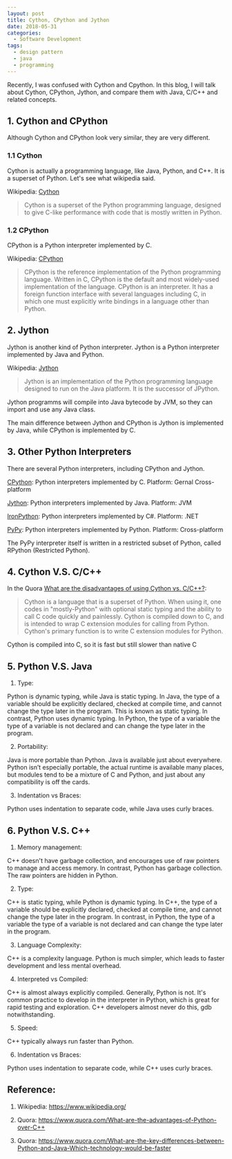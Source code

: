 ```yaml
---
layout: post
title: Cython, CPython and Jython
date: 2018-05-31
categories: 
  - Software Development
tags: 
  - design pattern
  - java
  - programming
---
```


Recently, I was confused with Cython and Cpython. In this blog, I will talk about Cython, CPython, Jython, and compare them with Java, C/C++ and related concepts.

## 1. Cython and CPython

Although Cython and CPython look very similar, they are very different. 

### 1.1 Cython 

Cython is actually a programming language, like Java, Python, and C++. It is a superset of Python. Let's see what wikipedia said.

Wikipedia: [Cython](https://en.wikipedia.org/wiki/Cython)
> Cython is a superset of the Python programming language, designed to give C-like performance with code that is mostly written in Python.

### 1.2 CPython

CPython is a Python interpreter implemented by C. 

Wikipedia: [CPython](https://en.wikipedia.org/wiki/CPython)
> CPython is the reference implementation of the Python programming language. Written in C, CPython is the default and most widely-used implementation of the language. 
> CPython is an interpreter. It has a foreign function interface with several languages including C, in which one must explicitly write bindings in a language other than Python.


## 2. Jython

Jython is another kind of Python interpreter. Jython is a Python interpreter implemented by Java and Python.

Wikipedia: [Jython](https://en.wikipedia.org/wiki/Jython)
> Jython is an implementation of the Python programming language designed to run on the Java platform. It is the successor of JPython.

Jython programms will compile into Java bytecode by JVM, so they can import and use any Java class.

The main difference between Jython and CPython is Jython is implemented by Java, while CPython is implemented by C. 


## 3. Other Python Interpreters

There are several Python interpreters, including CPython and Jython. 

[CPython](https://en.wikipedia.org/wiki/CPython): Python interpreters implemented by C. Platform: Gernal Cross-platform

[Jython](https://en.wikipedia.org/wiki/Jython): Python interpreters implemented by Java. Platform: JVM

[IronPython](https://en.wikipedia.org/wiki/IronPython): Python interpreters implemented by C#. Platform: .NET

[PyPy](https://en.wikipedia.org/wiki/PyPy): Python interpreters implemented by Python. Platform: Cross-platform

The PyPy interpreter itself is written in a restricted subset of Python, called RPython (Restricted Python).


## 4. Cython V.S. C/C++

In the Quora [What are the disadvantages of using Cython vs. C/C++?](https://www.quora.com/What-are-the-disadvantages-of-using-Cython-vs-C-C):

> Cython is a language that is a superset of Python. When using it, one codes in "mostly-Python" with optional static typing and the ability to call C code quickly and painlessly. Cython is compiled down to C, and is intended to wrap C extension modules for calling from Python. 
> Cython's primary function is to write C extension modules for Python.

Cython is compiled into C, so it is fast but still slower than native C

## 5. Python V.S. Java

1. Type:

Python is dynamic typing, while Java is static typing. In Java, the type of a variable should be explicitly declared, checked at compile time, and cannot change the type later in the program. This is known as static typing. In contrast, Python uses dynamic typing. In Python, the type of a variable the type of a variable is not declared and can change the type later in the program.

2. Portability:

Java is more portable than Python. Java is available just about everywhere. Python isn’t especially portable, the actual runtime is available many places, but modules tend to be a mixture of C and Python, and just about any compatibility is off the cards.

3. Indentation vs Braces:

Python uses indentation to separate code, while Java uses curly braces.

## 6. Python V.S. C++

1. Memory management: 

C++ doesn't have garbage collection, and encourages use of raw pointers to manage and access memory. In contrast, Python has garbage collection. The raw pointers are hidden in Python.


2. Type: 

C++ is static typing, while Python is dynamic typing. In C++, the type of a variable should be explicitly declared, checked at compile time, and cannot change the type later in the program. In contrast, in Python, the type of a variable the type of a variable is not declared and can change the type later in the program.

3. Language Complexity:

C++ is a complexity language. Python is much simpler, which leads to faster development and less mental overhead.

4. Interpreted vs Compiled:

C++ is almost always explicitly compiled. Generally, Python is not. It's common practice to develop in the interpreter in Python, which is great for rapid testing and exploration. C++ developers almost never do this, gdb notwithstanding.

5. Speed:

C++ typically always run faster than Python.

6. Indentation vs Braces:

Python uses indentation to separate code, while C++ uses curly braces.


## Reference:

1. Wikipedia: https://www.wikipedia.org/

2. Quora: https://www.quora.com/What-are-the-advantages-of-Python-over-C++

3. Quora: https://www.quora.com/What-are-the-key-differences-between-Python-and-Java-Which-technology-would-be-faster
